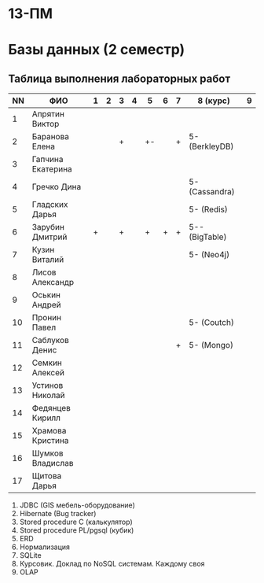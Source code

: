 # 13-ПМ
# Базы данных (2 семестр)

## Таблица выполнения лабораторных работ

| NN  | ФИО               | 1   | 2   | 3   | 4   | 5   | 6   | 7   | 8 (курс)       | 9   |
| --- | ----------------- | --- | --- | --- | --- | --- | --- | --- | -------------- | --- |
| 1   | Апрятин Виктор    |     |     |     |     |     |     |     |                |     |
| 2   | Баранова Елена    |     |     | +   |     | +-  |     | +   | 5- (BerkleyDB) |     |
| 3   | Гапчина Екатерина |     |     |     |     |     |     |     |                |     |
| 4   | Гречко Дина       |     |     |     |     |     |     |     | 5- (Cassandra) |     |
| 5   | Гладских Дарья    |     |     |     |     |     |     |     | 5- (Redis)     |     |
| 6   | Зарубин Дмитрий   | +   |     | +   |     | +   | +   | +   | 5-- (BigTable) |     |
| 7   | Кузин Виталий     |     |     |     |     |     |     |     | 5- (Neo4j)     |     |
| 8   | Лисов Александр   |     |     |     |     |     |     |     |                |     |
| 9   | Оськин Андрей     |     |     |     |     |     |     |     |                |     |
| 10  | Пронин Павел      |     |     |     |     |     |     |     | 5- (Coutch)    |     |
| 11  | Саблуков Денис    |     |     |     |     |     |     | +   | 5- (Mongo)     |     |
| 12  | Семкин Алексей    |     |     |     |     |     |     |     |                |     |
| 13  | Устинов Николай   |     |     |     |     |     |     |     |                |     |
| 14  | Федянцев Кирилл   |     |     |     |     |     |     |     |                |     |
| 15  | Храмова Кристина  |     |     |     |     |     |     |     |                |     |
| 16  | Шумков Владислав  |     |     |     |     |     |     |     |                |     |
| 17  | Щитова Дарья      |     |     |     |     |     |     |     |                |     |

1. JDBC (GIS мебель-оборудование)
2. Hibernate (Bug tracker)
3. Stored procedure C (калькулятор)
4. Stored procedure PL/pgsql (кубик)
5. ERD
6. Нормализация
7. SQLite
8. Курсовик. Доклад по NoSQL системам. Каждому своя
9. OLAP
